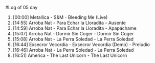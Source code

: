 #Log of 05 day

1. [00:00] Metallica - S&M - Bleeding Me (Live)
1. [14:55] Arroba Nat - Para Echar la Lloradita - Ausente
1. [14:59] Arroba Nat - Para Echar la Lloradita - Apapáchame
1. [15:07] Arroba Nat - Dormir Sin Coger - Dormir Sin Coger
1. [15:08] Arroba Nat - La Perra Soledad - La Perra Soledad
1. [16:44] Exsecror Vecordia - Exsecror Vecordia (Demo) - Preludio
1. [16:46] Arroba Nat - La Perra Soledad - La Perra Soledad
1. [16:51] America - The Last Unicorn - The Last Unicorn
